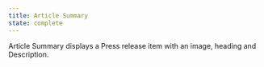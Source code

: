 ```yaml
---
title: Article Summary
state: complete
---
```


Article Summary displays a Press release item with an image, heading and Description.
